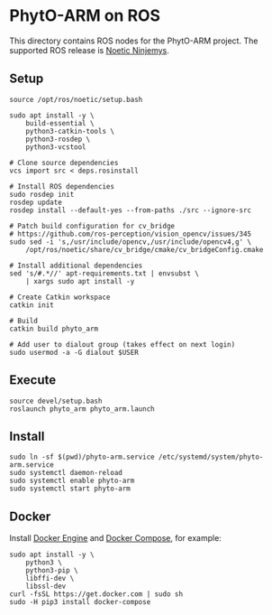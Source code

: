 # PhytO-ARM on ROS

This directory contains ROS nodes for the PhytO-ARM project. The supported ROS release is [Noetic Ninjemys][noetic].

[noetic]: http://wiki.ros.org/noetic


## Setup

    source /opt/ros/noetic/setup.bash

    sudo apt install -y \
        build-essential \
        python3-catkin-tools \
        python3-rosdep \
        python3-vcstool

    # Clone source dependencies
    vcs import src < deps.rosinstall

    # Install ROS dependencies
    sudo rosdep init
    rosdep update
    rosdep install --default-yes --from-paths ./src --ignore-src

    # Patch build configuration for cv_bridge
    # https://github.com/ros-perception/vision_opencv/issues/345
    sudo sed -i 's,/usr/include/opencv,/usr/include/opencv4,g' \
        /opt/ros/noetic/share/cv_bridge/cmake/cv_bridgeConfig.cmake

    # Install additional dependencies
    sed 's/#.*//' apt-requirements.txt | envsubst \
        | xargs sudo apt install -y

    # Create Catkin workspace
    catkin init

    # Build
    catkin build phyto_arm

    # Add user to dialout group (takes effect on next login)
    sudo usermod -a -G dialout $USER


## Execute

    source devel/setup.bash
    roslaunch phyto_arm phyto_arm.launch


## Install

    sudo ln -sf $(pwd)/phyto-arm.service /etc/systemd/system/phyto-arm.service
    sudo systemctl daemon-reload
    sudo systemctl enable phyto-arm
    sudo systemctl start phyto-arm


## Docker

Install [Docker Engine][] and [Docker Compose][], for example:

    sudo apt install -y \
        python3 \
        python3-pip \
        libffi-dev \
        libssl-dev
    curl -fsSL https://get.docker.com | sudo sh
    sudo -H pip3 install docker-compose

[Docker Engine]: https://docs.docker.com/engine/install/
[Docker Compose]: https://docs.docker.com/compose/install/
